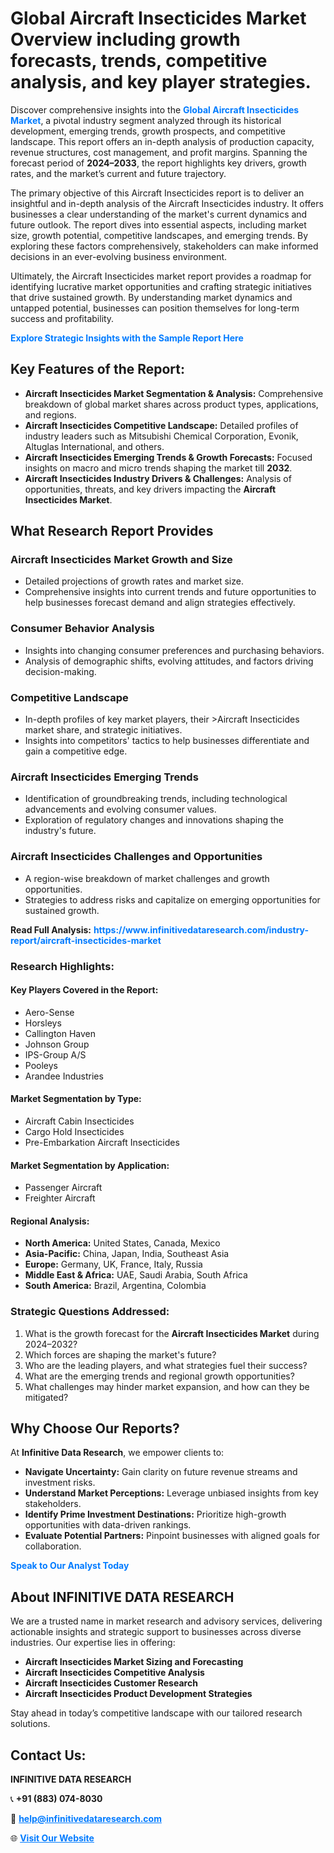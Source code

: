 <h1>Global Aircraft Insecticides Market Overview including growth forecasts, trends, competitive analysis, and key player strategies.</h1>
<p>
Discover comprehensive insights into the 
<a href="https://www.infinitivedataresearch.com/industry-report/aircraft-insecticides-market" rel="dofollow" style="color: #007BFF; text-decoration: none;"><strong>Global Aircraft Insecticides Market</strong></a>, a pivotal industry segment analyzed through its historical development, emerging trends, growth prospects, and competitive landscape. This report offers an in-depth analysis of production capacity, revenue structures, cost management, and profit margins. Spanning the forecast period of <strong>2024–2033</strong>, the report highlights key drivers, growth rates, and the market’s current and future trajectory.
</p>
<p>
The primary objective of this Aircraft Insecticides report is to deliver an insightful and in-depth analysis of the Aircraft Insecticides industry. It offers businesses a clear understanding of the market's current dynamics and future outlook. The report dives into essential aspects, including market size, growth potential, competitive landscapes, and emerging trends. By exploring these factors comprehensively, stakeholders can make informed decisions in an ever-evolving business environment.
</p>
<p>
Ultimately, the Aircraft Insecticides market report provides a roadmap for identifying lucrative market opportunities and crafting strategic initiatives that drive sustained growth. By understanding market dynamics and untapped potential, businesses can position themselves for long-term success and profitability.
</p>
<p>
<a href="https://www.infinitivedataresearch.com/request-sample/reportId=105375" style="color: #007BFF; text-decoration: none;"><strong>Explore Strategic Insights with the Sample Report Here</strong></a>
</p>

<h2>Key Features of the Report:</h2>
<ul>
<li><strong>Aircraft Insecticides Market Segmentation & Analysis:</strong> Comprehensive breakdown of global market shares across product types, applications, and regions.</li>
<li><strong>Aircraft Insecticides Competitive Landscape:</strong> Detailed profiles of industry leaders such as Mitsubishi Chemical Corporation, Evonik, Altuglas International, and others.</li>
<li><strong>Aircraft Insecticides Emerging Trends & Growth Forecasts:</strong> Focused insights on macro and micro trends shaping the market till <strong>2032</strong>.</li>
<li><strong>Aircraft Insecticides Industry Drivers & Challenges:</strong> Analysis of opportunities, threats, and key drivers impacting the <strong>Aircraft Insecticides Market</strong>.</li>
</ul>

<h2>What Research Report Provides</h2>
<h3>Aircraft Insecticides Market Growth and Size</h3>
<ul>
<li>Detailed projections of growth rates and market size.</li>
<li>Comprehensive insights into current trends and future opportunities to help businesses forecast demand and align strategies effectively.</li>
</ul>

<h3>Consumer Behavior Analysis</h3>
<ul>
<li>Insights into changing consumer preferences and purchasing behaviors.</li>
<li>Analysis of demographic shifts, evolving attitudes, and factors driving decision-making.</li>
</ul>

<h3>Competitive Landscape</h3>
<ul>
<li>In-depth profiles of key market players, their >Aircraft Insecticides market share, and strategic initiatives.</li>
<li>Insights into competitors' tactics to help businesses differentiate and gain a competitive edge.</li>
</ul>

<h3>Aircraft Insecticides Emerging Trends</h3>
<ul>
<li>Identification of groundbreaking trends, including technological advancements and evolving consumer values.</li>
<li>Exploration of regulatory changes and innovations shaping the industry's future.</li>
</ul>

<h3>Aircraft Insecticides Challenges and Opportunities</h3>
<ul>
<li>A region-wise breakdown of market challenges and growth opportunities.</li>
<li>Strategies to address risks and capitalize on emerging opportunities for sustained growth.</li>
</ul>
<p><strong>Read Full Analysis:</strong> <a href="https://www.infinitivedataresearch.com/industry-report/aircraft-insecticides-market" rel="dofollow" style="color: #007BFF; text-decoration: none;"><strong>https://www.infinitivedataresearch.com/industry-report/aircraft-insecticides-market</strong></a></p>
<h3>Research Highlights:</h3>
<h4>Key Players Covered in the Report:</h4>
<ul><li>Aero-Sense</li><li>Horsleys</li><li>Callington Haven</li><li>Johnson Group</li><li>IPS-Group A/S</li><li>Pooleys</li><li>Arandee Industries</li></ul>
<h4>Market Segmentation by Type:</h4>
<ul><li>Aircraft Cabin Insecticides</li><li>Cargo Hold Insecticides</li><li>Pre-Embarkation Aircraft Insecticides</li></ul>
<h4>Market Segmentation by Application:</h4>
<ul><li>Passenger Aircraft</li><li>Freighter Aircraft</li></ul>

<h4>Regional Analysis:</h4>
<ul>
<li><strong>North America:</strong> United States, Canada, Mexico</li>
<li><strong>Asia-Pacific:</strong> China, Japan, India, Southeast Asia</li>
<li><strong>Europe:</strong> Germany, UK, France, Italy, Russia</li>
<li><strong>Middle East & Africa:</strong> UAE, Saudi Arabia, South Africa</li>
<li><strong>South America:</strong> Brazil, Argentina, Colombia</li>
</ul>

<h3>Strategic Questions Addressed:</h3>
<ol>
<li>What is the growth forecast for the <strong>Aircraft Insecticides Market</strong> during 2024–2032?</li>
<li>Which forces are shaping the market's future?</li>
<li>Who are the leading players, and what strategies fuel their success?</li>
<li>What are the emerging trends and regional growth opportunities?</li>
<li>What challenges may hinder market expansion, and how can they be mitigated?</li>
</ol>

<h2>Why Choose Our Reports?</h2>
<p>At <strong>Infinitive Data Research</strong>, we empower clients to:</p>
<ul>
<li><strong>Navigate Uncertainty:</strong> Gain clarity on future revenue streams and investment risks.</li>
<li><strong>Understand Market Perceptions:</strong> Leverage unbiased insights from key stakeholders.</li>
<li><strong>Identify Prime Investment Destinations:</strong> Prioritize high-growth opportunities with data-driven rankings.</li>
<li><strong>Evaluate Potential Partners:</strong> Pinpoint businesses with aligned goals for collaboration.</li>
</ul>
<p><a href="https://www.infinitivedataresearch.com/industry-report/aircraft-insecticides-market" rel="dofollow" style="color: #007BFF; text-decoration: none;"><strong>Speak to Our Analyst Today</strong></a></p>

<h2>About INFINITIVE DATA RESEARCH</h2>
<p>We are a trusted name in market research and advisory services, delivering actionable insights and strategic support to businesses across diverse industries. Our expertise lies in offering:</p>
<ul>
<li><strong>Aircraft Insecticides Market Sizing and Forecasting</strong></li>
<li><strong>Aircraft Insecticides Competitive Analysis</strong></li>
<li><strong>Aircraft Insecticides Customer Research</strong></li>
<li><strong>Aircraft Insecticides Product Development Strategies</strong></li>
</ul>
<p>Stay ahead in today’s competitive landscape with our tailored research solutions.</p>

<h2>Contact Us:</h2>
<p><strong>INFINITIVE DATA RESEARCH</strong></p>
<p>📞 <strong>+91 (883) 074-8030</strong></p>
<p>📧 <strong><a href="mailto:help@infinitivedataresearch.com" style="color: #007BFF;">help@infinitivedataresearch.com</a></strong></p>
<p>🌐 <strong><a href="https://www.infinitivedataresearch.com" rel="dofollow" style="color: #007BFF;">Visit Our Website</a></strong></p>
